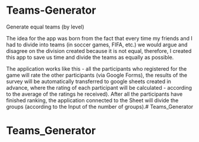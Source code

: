 # Teams-Generator
Generate equal teams (by level)

The idea for the app was born from the fact that every time my friends and I had to divide into teams (in soccer games, FIFA, etc.) we would argue and disagree on the division created because it is not equal, therefore, I created this app to save us time and divide the teams as equally as possible.

The application works like this - all the participants who registered for the game will rate the other participants (via Google Forms), the results of the survey will be automatically transferred to google sheets created in advance, where the rating of each participant will be calculated - according to the average of the ratings he received). 
After all the participants have finished ranking, the application connected to the Sheet will divide the groups (according to the Input of the number of groups).# Teams_Generator
# Teams_Generator

